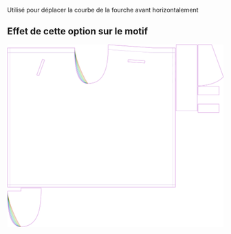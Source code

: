 Utilisé pour déplacer la courbe de la fourche avant horizontalement



## Effet de cette option sur le motif
![Cette image montre l'effet de cette option en superposant plusieurs variantes qui ont une valeur différente pour cette option](waralee_crotchfactorfronthor_sample.svg "Effet de cette option sur le motif")